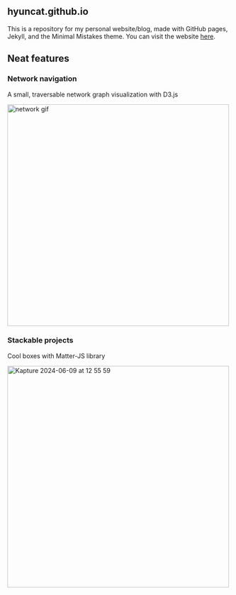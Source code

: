 ## hyuncat.github.io
This is a repository for my personal website/blog, made with GitHub pages, Jekyll, and the Minimal Mistakes theme.
You can visit the website [here](https://hyuncat.github.io).

## Neat features

### Network navigation
A small, traversable network graph visualization with D3.js

<img width="500" alt="network gif" src="https://github.com/hyuncat/hyuncat.github.io/assets/114366569/bbf8a7ea-e015-4b01-8c29-4f70ed30ba0f">

### Stackable projects
Cool boxes with Matter-JS library

<img src="https://github.com/hyuncat/hyuncat.github.io/assets/114366569/0a75ce14-a2ac-414c-9f62-9266ed2e2bc8" alt="Kapture 2024-06-09 at 12 55 59" width="500">

